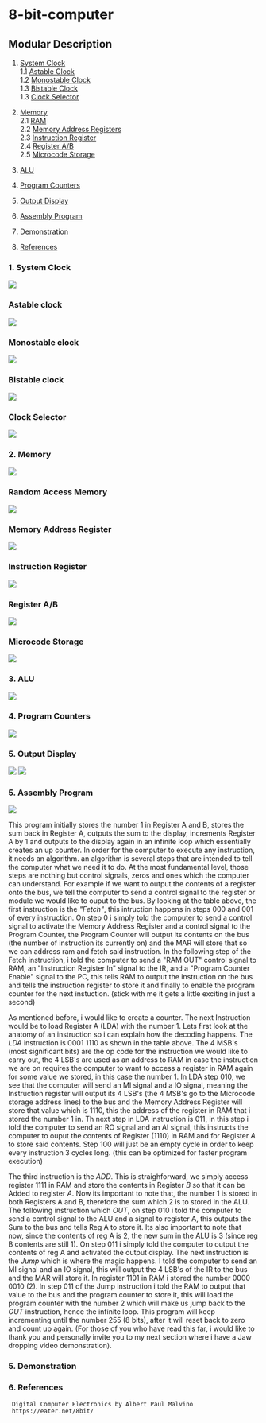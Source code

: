 # 8-bit-computer

## Modular Description

1. [ System Clock ](#desc)  
     1.1 [Astable Clock ](#astable)  
     1.2 [Monostable Clock ](#monostable)  
     1.3 [Bistable Clock ](#bistable)  
     1.3 [Clock Selector ](#selector)  
    
2. [ Memory ](#memory)  
     2.1 [RAM ](#RAM)  
     2.2 [Memory Address Registers](#MAR)  
     2.3 [Instruction Register ](#IR)  
     2.4 [Register A/B](#RegisterA)   
     2.5 [Microcode Storage](#micro)  
     
3. [ALU](#alu)  

4. [Program Counters ](#ProgramCounter)  

5. [Output Display ](#output)  

6. [Assembly Program](#assembly)

6. [Demonstration ](#demo)   

7. [References ](#refs)  

<a name="desc"></a>
### 1. System Clock  
   <img src="images/SystemClock.JPG">

<a name="astable"></a>
### Astable clock
   <img src="images/astable.JPG">

<a name="monostable"></a>
### Monostable clock
   <img src="images/monostable.JPG">

<a name="bistable"></a>
### Bistable clock
   <img src="images/bistable.JPG">
   
<a name="selector"></a>
### Clock Selector
   <img src="images/ClockSelector.JPG">

<a name="memory"></a>
### 2. Memory
   <img src="images/Memory.JPG">

<a name="RAM"></a>
### Random Access Memory
   <img src="images/RAM.JPG">
     
<a name="MAR"></a>
### Memory Address Register
   <img src="images/MemoryAdressRegister.JPG">
   
<a name="IR"></a>
### Instruction Register
   <img src="images/InstructionRegister.jpg">

<a name="RegisterA"></a>
### Register A/B
   <img src="images/RegistersA_B.JPG">
    
<a name="micro"></a>
### Microcode Storage
   <img src="images/MicrocodeStorage.JPG">
   
<a name="alu"></a>
### 3. ALU
   <img src="images/ALU.JPG">
   
<a name="ProgramCounter"></a>  
### 4. Program Counters
   <img src="images/ProgramCounters.JPG">

<a name="output"></a>  
### 5. Output Display
   <img src="images/output.JPG">
   <img src="images/output2.JPG">
   
<a name="output"></a>  
### 5. Assembly Program
   <img src="images/Program.JPG">
   
   This program initially stores the number 1 in Register A and B, stores the sum back in Register A, outputs the sum to the display, increments Register A by 1 and outputs to the display again in an infinite loop which essentially creates an up counter. In order for the computer to execute any instruction, it needs an algorithm. an algorithm is several steps that are intended to tell the computer what we need it to do. At the most fundamental level, those steps are nothing but control signals, zeros and ones which the computer can understand. For example if we want to output the contents of a register onto the bus, we tell the computer to send a control signal to the register or module we would like to ouput to the bus. By looking at the table above, the first instruction is the *"Fetch"*, this intruction happens in steps 000 and 001 of every instruction. On step 0 i simply told the computer to send a control signal to activate the Memory Address Register and a control signal to the Program Counter, the Program Counter will output its contents on the bus (the number of instruction its currently on) and the MAR will store that so we can address ram and fetch said instruction. In the following step of the Fetch instruction, i told the computer to send a "RAM OUT" control signal to RAM, an "Instruction Register In" signal to the IR, and a "Program Counter Enable" signal to the PC, this tells RAM to output the instruction on the bus and tells the instruction register to store it and finally to enable the program counter for the next instuction. (stick with me it gets a little exciting in just a second)
   
   As mentioned before, i would like to create a counter. The next Instruction would be to load Register A (LDA) with the number 1. Lets first look at the anatomy of an instruction so i can explain how the decoding happens. The *LDA* instruction is 0001 1110 as shown in the table above. The 4 MSB's (most significant bits) are the op code for the instruction we would like to carry out, the 4 LSB's are used as an address to RAM in case the instruction we are on requires the computer to want to access a register in RAM again for some value we stored, in this case the number 1. In LDA step 010, we see that the computer will send an MI signal and a IO signal, meaning the Instruction register will output its 4 LSB's (the 4 MSB's go to the Microcode storage address lines) to the bus and the Memory Address Register will store that value which is 1110, this the address of the register in RAM that i stored the number 1 in. Th next step in LDA instruction is 011, in this step i told the computer to send an RO signal and an AI signal, this instructs the computer to ouput the contents of Register (1110) in RAM and for Register *A* to store said contents. Step 100 will just be an empty cycle in order to keep every instruction 3 cycles long. (this can be optimized for faster program execution)
   
   The third instruction is the *ADD*. This is straighforward, we simply access register 1111 in RAM and store the contents in Register *B* so that it can be Added to register *A*. Now its important to note that, the number 1 is stored in both Registers A and B, therefore the sum which 2 is to stored in the ALU. The following instruction which *OUT*, on step 010 i told the computer to send a control signal to the ALU and a signal to register A, this outputs the Sum to the bus and tells Reg A to store it. Its also important to note that now, since the contents of reg A is 2, the new sum in the ALU is 3 (since reg B contents are still 1). On step 011 i simply told the computer to output the contents of reg A and activated the output display. The next instruction is the *Jump* which is where the magic happens. I told the computer to send an MI signal and an IO signal, this will output the 4 LSB's of the IR to the bus and the MAR will store it. In register 1101 in RAM i stored the number 0000 0010 (2). In step 011 of the Jump instruction i told the RAM to output that value to the bus and the program counter to store it, this will load the program counter with the number 2 which will make us jump back to the *OUT* instruction, hence the infinite loop. This program will keep incrementing until the number 255 (8 bits), after it will reset back to zero and count up again. (For those of you who have read this far, i would like to thank you and personally invite you to my next section where i have a Jaw dropping video demonstration). 

<a name="demo"></a>  
### 5. Demonstration

<a name="refs"></a>
### 6. References
     Digital Computer Electronics by Albert Paul Malvino
     https://eater.net/8bit/

